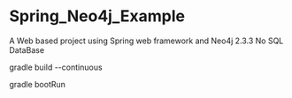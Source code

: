 # Spring_Neo4j_Example
A Web based project using Spring web framework and Neo4j 2.3.3 No SQL DataBase

gradle build --continuous

gradle bootRun